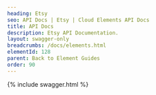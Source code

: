 ```yaml
---
heading: Etsy
seo: API Docs | Etsy | Cloud Elements API Docs
title: API Docs
description: Etsy API Documentation.
layout: swagger-only
breadcrumbs: /docs/elements.html
elementId: 128
parent: Back to Element Guides
order: 90
---
```


{% include swagger.html %}
